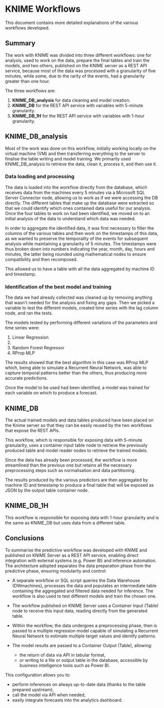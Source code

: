 # KNIME Workflows

This document contains more detailed explanations of the various workflows developed.

## Summary

The work with KNIME was divided into three different workflows: one for analysis, used to work on the data, prepare the final tables and train the models, and two others, published on the KNIME server as a REST API service, because most of the data was processed with a granularity of five minutes, while some, due to the rarity of the events, had a granularity greater than one hour.

The three workflows are:

1. **KNIME_DB_analysis** for data cleaning and model creation.
2. **KNIME_DB** for the REST API service with variables with 5-minute granularity.
3. **KNIME_DB_1H** for the REST API service with variables with 1-hour granularity.

## KNIME_DB_analysis

Most of the work was done on this workflow, initially working locally on the virtual machine (VM) and then transferring everything to the server to finalise the table writing and model training. We primarily used KNIME_DB_analysis to retrieve the data, clean it, process it, and then use it.

### Data loading and processing ###

The data is loaded into the workflow directly from the database, which receives data from the machines every 5 minutes via a Microsoft SQL Server Connector node, allowing us to work as if we were accessing the DB directly. The different tables that make up the database were extracted so that we could identify which ones contained data useful for our analysis. Once the four tables to work on had been identified, we moved on to an initial analysis of the data to understand which data was needed.

In order to aggregate the identified data, it was first necessary to filter the columns of the various tables and then work on the timestamps of this data, as we wanted to preserve the temporality of the events for subsequent analysis while maintaining a granularity of 5 minutes. The timestamps were thus broken down into numbers indicating the year, month, day, hours and minutes, the latter being rounded using mathematical nodes to ensure compatibility and then recomposed.

This allowed us to have a table with all the data aggregated by machine ID and timestamp.

### Identification of the best model and training ###

The data we had already collected was cleaned up by removing anything that wasn't needed for the analysis and fixing any gaps. Then we picked a variable to test the different models, created time series with the lag column node, and ran the tests.

The models tested by performing different variations of the parameters and time series were:

1. Linear Regression
2. 
3. Random Forest Regressor
4. RProp MLP

The results showed that the best algorithm in this case was RProp MLP which, being able to simulate a Recurrent Neural Network, was able to capture temporal patterns better than the others, thus producing more accurate predictions. 

Once the model to be used had been identified, a model was trained for each variable on which to produce a forecast.

## KNIME_DB

The actual trained models and data tables produced have been placed on the Knime server so that they can be easily reused by the two workflows that expose the REST APIs.

This workflow, which is responsible for exposing data with 5-minute granularity, uses a container input table node to retrieve the previously produced table and model reader nodes to retrieve the trained models. 

Since the data has already been processed, the workflow is more streamlined than the previous one but retains all the necessary preprocessing steps such as normalisation and data partitioning. 

The results produced by the various predictors are then aggregated by machine ID and timestamp to produce a final table that will be exposed as JSON by the output table container node.

## KNIME_DB_1H

This workflow is responsible for exposing data with 1-hour granularity and is the same as KNIME_DB but uses data from a different table.

## Conclusions ##


To summarise the predictive workflow was developed with KNIME and published on KNIME Server as a REST API service, enabling direct integration with external systems (e.g. Power BI) and inference automation. The architecture adopted separates the data preparation phase from the predictive phase, ensuring modularity and control:

- A separate workflow or SQL script queries the Data Warehouse (DWmachines), processes the data and populates an intermediate table containing the aggregated and filtered data needed for inference. The workflow is also used to test different models and train the chosen one.
- The workflow published on KNIME Server uses a Container Input (Table) node to receive this input data, reading directly from the generated table.
- Within the workflow, the data undergoes a preprocessing phase, then is passed to a multiple regression model capable of simulating a Recurrent Neural Network to estimate multiple target values and identify patterns.
- The model results are passed to a Container Output (Table), allowing:

  - the return of data via API in tabular format,
  - or writing to a file or output table in the database, accessible by business intelligence tools such as Power BI.

This configuration allows you to:

- perform inferences on always up-to-date data (thanks to the table prepared upstream),
- call the model via API when needed,
- easily integrate forecasts into the analytics dashboard.

